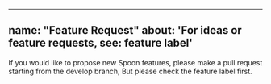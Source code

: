 ----
name: "Feature Request"
about: 'For ideas or feature requests, see: feature label'
---

If you would like to propose new Spoon features, please make a pull request starting from the develop branch, But please check the feature label first.
